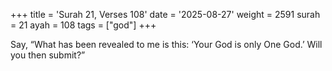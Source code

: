 +++
title = 'Surah 21, Verses 108'
date = '2025-08-27'
weight = 2591
surah = 21
ayah = 108
tags = ["god"]
+++

Say, “What has been revealed to me is this: ‘Your God is only One God.’ Will you then submit?”